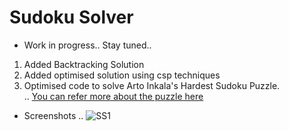Sudoku Solver
=============  

- Work in progress..  Stay tuned..  

1. Added Backtracking Solution
2. Added optimised solution using csp techniques
3. Optimised code to solve Arto Inkala's Hardest Sudoku Puzzle.  
.. [You can refer more about the puzzle here](https://www.mirror.co.uk/news/weird-news/worlds-hardest-sudoku-puzzle-ever-942299)  

- Screenshots
.. ![SS1](https://rawgit.com/avidLearnerInProgress/sudoku-solver/master/screenshots/ss1.PNG)  
